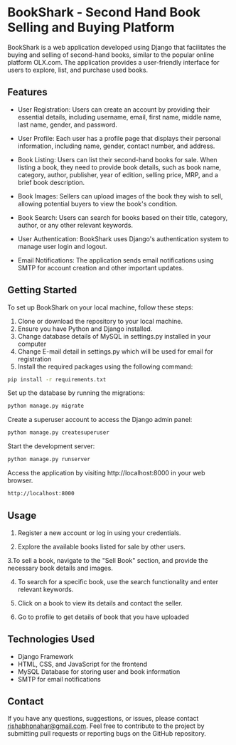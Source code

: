# BookShark - Second Hand Book Selling and Buying Platform

BookShark is a web application developed using Django that facilitates the buying and selling of second-hand books, similar to the popular online platform OLX.com. The application provides a user-friendly interface for users to explore, list, and purchase used books.

## Features

- User Registration: Users can create an account by providing their essential details, including username, email, first name, middle name, last name, gender, and password.

- User Profile: Each user has a profile page that displays their personal information, including name, gender, contact number, and address.

- Book Listing: Users can list their second-hand books for sale. When listing a book, they need to provide book details, such as book name, category, author, publisher, year of edition, selling price, MRP, and a brief book description.

- Book Images: Sellers can upload images of the book they wish to sell, allowing potential buyers to view the book's condition.

- Book Search: Users can search for books based on their title, category, author, or any other relevant keywords.

- User Authentication: BookShark uses Django's authentication system to manage user login and logout.

- Email Notifications: The application sends email notifications using SMTP for account creation and other important updates.

## Getting Started

To set up BookShark on your local machine, follow these steps:

1. Clone or download the repository to your local machine.
2. Ensure you have Python and Django installed.
3. Change database details of MySQL in settings.py installed in your computer
4. Change E-mail detail in settings.py which will be used for email for registration
5. Install the required packages using the following command:

```bash
pip install -r requirements.txt
```

Set up the database by running the migrations:
```bash
python manage.py migrate
```

Create a superuser account to access the Django admin panel:
```bash
python manage.py createsuperuser
```

Start the development server:
```bash
python manage.py runserver
```

Access the application by visiting http://localhost:8000 in your web browser.
```bash
http://localhost:8000 
```


## Usage
1. Register a new account or log in using your credentials.

2. Explore the available books listed for sale by other users.

3.To sell a book, navigate to the "Sell Book" section, and provide the necessary book details and images.

4. To search for a specific book, use the search functionality and enter relevant keywords.

5. Click on a book to view its details and contact the seller.

6. Go to profile to get details of book that you have uploaded


## Technologies Used
- Django Framework
- HTML, CSS, and JavaScript for the frontend
- MySQL Database for storing user and book information
- SMTP for email notifications

## Contact
If you have any questions, suggestions, or issues, please contact rishabhpnahar@gmail.com. Feel free to contribute to the project by submitting pull requests or reporting bugs on the GitHub repository.
